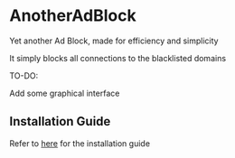 # AnotherAdBlock

Yet another Ad Block, made for efficiency and simplicity

It simply blocks all connections to the blacklisted domains



TO-DO: 

Add some graphical interface

## Installation Guide

Refer to [here](https://github.com/ApocalypseCalculator/AnotherAdBlock/blob/main/install.md) for the installation guide